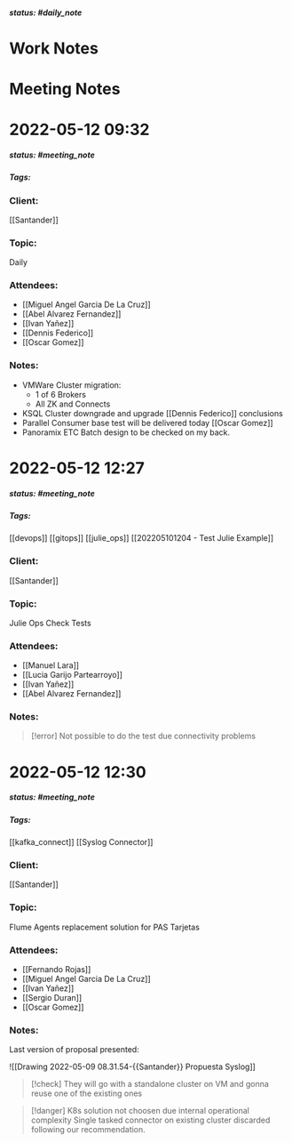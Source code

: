 ##### status: #daily_note 

# Work Notes

# Meeting Notes
# 2022-05-12 09:32
##### status: #meeting_note
##### Tags:

### Client:
[[Santander]]

### Topic:
Daily

### Attendees:
* [[Miguel Angel Garcia De La Cruz]]
* [[Abel Alvarez Fernandez]]
* [[Ivan Yañez]]
* [[Dennis Federico]]
* [[Oscar Gomez]]

### Notes:

- VMWare Cluster migration: 
	- 1 of 6 Brokers
	- All ZK and Connects
- KSQL Cluster downgrade and upgrade [[Dennis Federico]] conclusions
- Parallel Consumer base test will be delivered today [[Oscar Gomez]]
- Panoramix ETC Batch design to be checked on my back.
# 2022-05-12 12:27
##### status: #meeting_note
##### Tags:
[[devops]] [[gitops]] [[julie_ops]] [[202205101204 - Test Julie Example]]
### Client:
[[Santander]]
### Topic:
Julie Ops Check Tests
### Attendees:
* [[Manuel Lara]]
* [[Lucia Garijo Partearroyo]]
* [[Ivan Yañez]]
* [[Abel Alvarez Fernandez]]

### Notes:

> [!error]
>  Not possible to do the test due connectivity problems


# 2022-05-12 12:30
##### status: #meeting_note
##### Tags:
[[kafka_connect]] [[Syslog Connector]]

### Client:
[[Santander]]

### Topic:
Flume Agents replacement solution for PAS Tarjetas

### Attendees:
* [[Fernando Rojas]]
* [[Miguel Angel Garcia De La Cruz]]
* [[Ivan Yañez]]
* [[Sergio Duran]]
* [[Oscar Gomez]]

### Notes:

Last version of proposal presented:

![[Drawing 2022-05-09 08.31.54-{{Santander}} Propuesta Syslog]]

> [!check]
> They will go with a standalone cluster on VM and gonna reuse one of the existing ones

> [!danger]
> K8s solution not choosen due internal operational complexity
> Single tasked connector on existing cluster discarded following our recommendation. 



